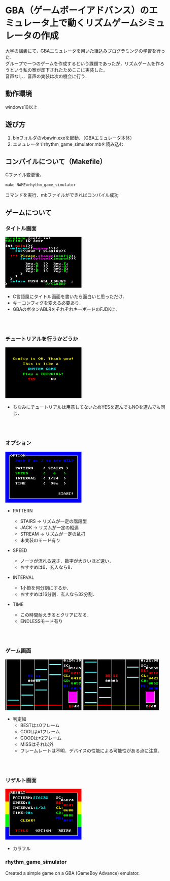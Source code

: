 # GBA（ゲームボーイアドバンス）のエミュレータ上で動くリズムゲームシミュレータの作成
大学の講義にて，GBAエミュレータを用いた組込みプログラミングの学習を行った．  
グループで一つのゲームを作成するという課題であったが，リズムゲームを作ろうという私の案が却下されたためここに実装した．  
音声なし．音声の実装は次の機会に行う．   

## 動作環境
windows10以上

## 遊び方
1. binフォルダのvbawin.exeを起動．（GBAエミュレータ本体）
2. エミュレータでrhythm_game_simulator.mbを読み込む

## コンパイルについて（Makefile）
Cファイル変更後，
```
make NAME=rhythm_game_simulator
```
コマンドを実行．mbファイルができればコンパイル成功

## ゲームについて
### タイトル画面
![title.png](images/title.png)
- C言語風にタイトル画面を書いたら面白いと思っただけ．
- キーコンフィグを変える必要あり．
- GBAのボタンABLRをそれぞれキーボードのFJDKに.

<br></br>
### チュートリアルを行うかどうか
![tutorial.png](images/need_tutorial.png)
- ちなみにチュートリアルは用意してないためYESを選んでもNOを選んでも同じ．

<br></br>
### オプション
![option.png](images/option.png)
- PATTERN
  - STAIRS -> リズムが一定の階段型
  - JACK   -> リズムが一定の縦連
  - STREAM -> リズムが一定の乱打
  - 未実装のモード有り

- SPEED
  - ノーツが流れる速さ．数字が大きいほど速い．
  - おすすめは6．玄人なら8．
 
- INTERVAL
  - 1小節を何分割にするか．
  - おすすめは16分割．玄人なら32分割．
 
- TIME
  - この時間耐えきるとクリアになる．
  - ENDLESSモード有り

<br></br>
### ゲーム画面
![miss.png](images/miss.png)
![best.png](images/best.png)
- 判定幅
  - BESTは±0フレーム
  - COOLは±1フレーム
  - GOODは±2フレーム
  - MISSはそれ以外
  - フレームレートは不明．デバイスの性能による可能性がある点に注意．
 
<br></br>
### リザルト画面
![result.png](images/result.png)
- カラフル

### rhythm_game_simulator
Created a simple game on a GBA (GameBoy Advance) emulator.
